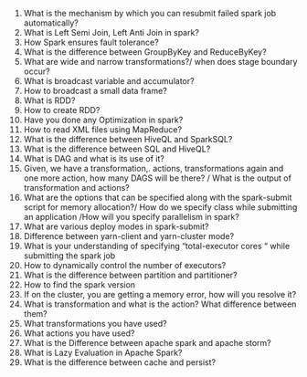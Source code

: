  1. What is the mechanism by which you can resubmit failed spark job automatically?
 2. What is Left Semi Join, Left Anti Join in spark?
 3. How Spark ensures fault tolerance?
 4. What is the difference between GroupByKey and ReduceByKey?
 5. What are wide and narrow transformations?/ when does stage boundary occur?
 6. What is broadcast variable and accumulator?
 7. How to broadcast a small data frame?
 8. What is RDD?
 9. How to create RDD?
10. Have you done any Optimization in spark?
11. How to read XML files using MapReduce?
12. What is the difference between HiveQL and SparkSQL?
13. What is the difference between SQL and HiveQL?
14. What is DAG and what is its use of it?
15. Given, we have a transformation,. actions, transformations again and one more action, how many DAGS will be there? / What is the output of transformation and actions?
16. What are the options that can be specified along with the spark-submit script for memory allocation?/ How do we specify class while submitting an application /How will you specify parallelism in spark?
17. What are various deploy modes in spark-submit?
18. Difference between yarn-client and yarn-cluster mode?
19. What is your understanding of specifying “total-executor cores “ while submitting the spark job
20. How to dynamically control the number of executors?
21. What is the difference between partition and partitioner?
22. How to find the spark version
23. If on the cluster, you are getting a memory error, how will you resolve it?
24. What is transformation and what is the action? What difference between them?
25. What transformations you have used?
26. What actions you have used?
27. What is the Difference between apache spark and apache storm?
28. What is Lazy Evaluation in Apache Spark?
29. What is the difference between cache and persist?
